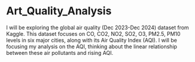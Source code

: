 # Art_Quality_Analysis
I will be exploring the global air quality (Dec 2023-Dec 2024) dataset from Kaggle.  This dataset focuses on CO, CO2, NO2, SO2, O3, PM2.5, PM10 levels in six major cities, along with its Air Quality Index (AQI).  I will be focusing my analysis on the AQI, thinking about the linear relationship between these air pollutants and rising AQI.
